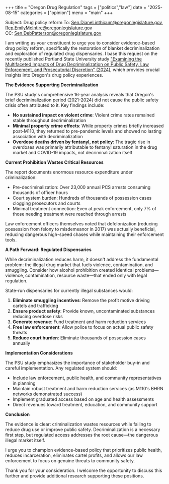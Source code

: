 +++
title = "Oregon Drug Regulation"
tags = ["politics","law"]
date = "2025-08-15"
categories = ["opinion"]
menu = "main"
+++

Subject: Drug policy reform
To: Sen.DianeLinthicum@oregonlegislature.gov, Rep.EmilyMcIntire@oregonlegislature.gov  
CC: Sen.DebPatterson@oregonlegislature.gov

I am writing as your constituent to urge you to consider evidence-based drug policy reform, specifically the restoration of blanket decriminalization and exploration of regulated drug dispensaries. I base this request on the recently published Portland State University study ["Examining the Multifaceted Impacts of Drug Decriminalization on Public Safety, Law Enforcement, and Prosecutorial Discretion" (2024)](https://pdxscholar.library.pdx.edu/ccj_fac/128/), which provides crucial insights into Oregon's drug policy experiences.

**The Evidence Supporting Decriminalization**

The PSU study's comprehensive 16-year analysis reveals that Oregon's brief decriminalization period (2021-2024) did not cause the public safety crisis often attributed to it. Key findings include:

- **No sustained impact on violent crime**: Violent crime rates remained stable throughout decriminalization
- **Minimal property crime effects**: While property crimes briefly increased post-M110, they returned to pre-pandemic levels and showed no lasting association with decriminalization
- **Overdose deaths driven by fentanyl, not policy**: The tragic rise in overdoses was primarily attributable to fentanyl saturation in the drug market and COVID-19 impacts, not decriminalization itself

**Current Prohibition Wastes Critical Resources**

The report documents enormous resource expenditure under criminalization:

- Pre-decriminalization: Over 23,000 annual PCS arrests consuming thousands of officer hours
- Court system burden: Hundreds of thousands of possession cases clogging prosecutors and courts
- Minimal treatment connection: Even at peak enforcement, only 7% of those needing treatment were reached through arrests

Law enforcement officers themselves noted that defelonization (reducing possession from felony to misdemeanor in 2017) was actually beneficial, reducing dangerous high-speed chases while maintaining their enforcement tools.

**A Path Forward: Regulated Dispensaries**

While decriminalization reduces harm, it doesn't address the fundamental problem: the illegal drug market that fuels violence, contamination, and smuggling. Consider how alcohol prohibition created identical problems—violence, contamination, resource waste—that ended only with legal regulation.

State-run dispensaries for currently illegal substances would:

1. **Eliminate smuggling incentives**: Remove the profit motive driving cartels and trafficking
2. **Ensure product safety**: Provide known, uncontaminated substances reducing overdose risks
3. **Generate revenue**: Fund treatment and harm reduction services
4. **Free law enforcement**: Allow police to focus on actual public safety threats
5. **Reduce court burden**: Eliminate thousands of possession cases annually

**Implementation Considerations**

The PSU study emphasizes the importance of stakeholder buy-in and careful implementation. Any regulated system should:

- Include law enforcement, public health, and community representatives in planning
- Maintain robust treatment and harm reduction services (as M110's BHRN networks demonstrated success)
- Implement graduated access based on age and health assessments
- Direct revenues toward treatment, education, and community support

**Conclusion**

The evidence is clear: criminalization wastes resources while failing to reduce drug use or improve public safety. Decriminalization is a necessary first step, but regulated access addresses the root cause—the dangerous illegal market itself.

I urge you to champion evidence-based policy that prioritizes public health, reduces incarceration, eliminates cartel profits, and allows our law enforcement to focus on genuine threats to community safety.

Thank you for your consideration. I welcome the opportunity to discuss this further and provide additional research supporting these positions.
